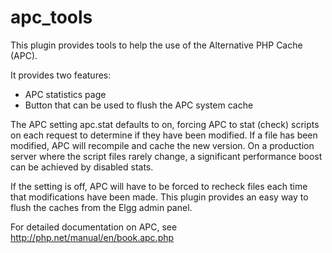 apc_tools
=========

This plugin provides tools to help the use of the Alternative PHP Cache (APC).

It provides two features:
 - APC statistics page
 - Button that can be used to flush the APC system cache

The APC setting apc.stat defaults to on, forcing APC to stat (check) scripts
on each request to determine if they have been modified. If a file has been
modified, APC will recompile and cache the new version. On a production server
where the script files rarely change, a significant performance boost can be
achieved by disabled stats.

If the setting is off, APC will have to be forced to recheck files each time
that modifications have been made. This plugin provides an easy way to flush
the caches from the Elgg admin panel.

For detailed documentation on APC, see http://php.net/manual/en/book.apc.php
